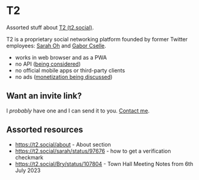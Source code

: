 # T2

Assorted stuff about [T2 (t2.social)](https://t2.social).

T2 is a proprietary social networking platform founded by former Twitter employees: [Sarah Oh](https://t2.social/sarah) and [Gabor Cselle](https://t2.social/gabor).

- works in web browser and as a PWA
- no API ([being considered](https://t2.social/Bry/status/107821))
- no official mobile apps or third-party clients
- no ads ([monetization being discussed](https://t2.social/Bry/status/107812))

## Want an invite link?

I _probably_ have one and I can send it to you. [Contact me](https://lukaszwojcik.net/contact/).

## Assorted resources

- https://t2.social/about - About section
- https://t2.social/sarah/status/97676 - how to get a verification checkmark
- https://t2.social/Bry/status/107804 - Town Hall Meeting Notes from 6th July 2023
